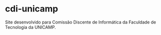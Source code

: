 # cdi-unicamp
Site desenvolvido para Comissão Discente de Informática da Faculdade de Tecnologia da UNICAMP.
